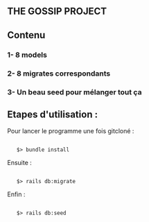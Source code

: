   ## THE GOSSIP PROJECT 

  <h2>Contenu</h2>

  ### 1- 8 models

  ### 2- 8 migrates correspondants

  ### 3- Un beau seed pour mélanger tout ça

## Etapes d'utilisation :



Pour lancer le programme une fois gitcloné :

```

   $> bundle install

```
Ensuite : 

```

   $> rails db:migrate

```
Enfin : 

```

   $> rails db:seed

```

